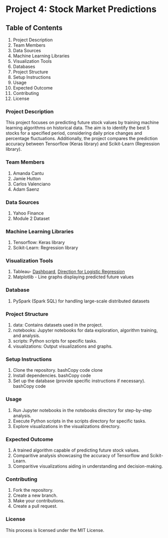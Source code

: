 # Project 4: Stock Market Predictions

## Table of Contents

1.	Project Description
2.	Team Members
3.	Data Sources
4.	Machine Learning Libraries
5.	Visualization Tools
6.	Databases
7.	Project Structure
8.	Setup Instructions
9.	Usage
10.	Expected Outcome
11.	Contributing
12.	License

### Project Description

This project focuses on predicting future stock values by training machine learning algorithms on historical data. The aim is to identify the best 5 stocks for a specified period, considering daily price changes and percentage fluctuations. Additionally, the project compares the prediction accuracy between Tensorflow (Keras library) and Scikit-Learn (Regression library).

### Team Members

1. Amanda Cantu
2. Jamie Hutton
3. Carlos Valenciano
4. Adam Saenz

### Data Sources

1. Yahoo Finance
2. Module 2 Dataset

### Machine Learning Libraries

1. Tensorflow: Keras library
2. Scikit-Learn: Regression library

### Visualization Tools

1. Tableau- [Dashboard](https://public.tableau.com/app/profile/carlos.valenciano/viz/Stock_Prediction_Visualizations_DB/Dashboard1 "Dashboard"), [Direction for Logistic Regression](https://public.tableau.com/app/profile/carlos.valenciano/viz/LogisticRegression0623-1223/LogisticDirection0623-1223 "Direction for Logistic Regresasion")
2. Matplotlib - Line graphs displaying predicted future values

### Database

1. PySpark (Spark SQL) for handling large-scale distributed datasets

### Project Structure

1. data: Contains datasets used in the project.
2. notebooks: Jupyter notebooks for data exploration, algorithm training, and analysis.
3. scripts: Python scripts for specific tasks.
4. visualizations: Output visualizations and graphs.

### Setup Instructions

1.	Clone the repository.
bashCopy code
 clone
2.	Install dependencies.
bashCopy code
3.	Set up the database (provide specific instructions if necessary). 
bashCopy code

### Usage

1. Run Jupyter notebooks in the notebooks directory for step-by-step analysis.
2. Execute Python scripts in the scripts directory for specific tasks.
3. Explore visualizations in the visualizations directory.

### Expected Outcome

1. A trained algorithm capable of predicting future stock values.
2. Comparitive analysis showcasing the accuracy of Tensorflow and Scikit-Learn.
3. Comparitive visualizations aiding in understanding and decision-making.

### Contributing

1. Fork the repository.
2. Create a new branch.
3. Make your contributions.
4. Create a pull request.

### License

This process is licensed under the MIT License.
